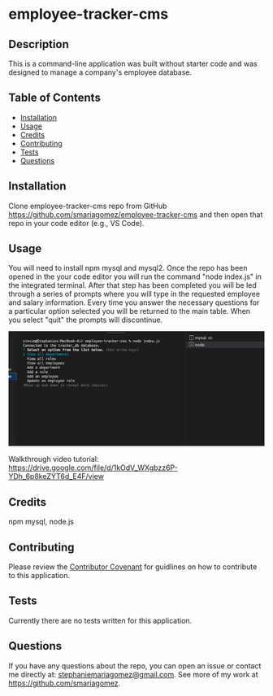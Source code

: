 # employee-tracker-cms

  ## Description
  This is a command-line application was built without starter code and was designed to manage a company's employee database.
  
  ## Table of Contents
  
  - [Installation](#installation)
  - [Usage](#usage)
  - [Credits](#credits)
  - [Contributing](#contributing)
  - [Tests](#tests)
  - [Questions](#questions)
  
  ## Installation
  Clone employee-tracker-cms repo from GitHub https://github.com/smariagomez/employee-tracker-cms and then open that repo in your code editor (e.g., VS Code).
  
  ## Usage
  You will need to install npm mysql and mysql2. Once the repo has been opened in the your code editor you will run the command "node index.js" in the integrated terminal. After that step has been completed you will be led through a series of prompts where you will type in the requested employee and salary information. Every time you answer the necessary questions for a particular option selected you will be returned to the main table. When you select "quit" the prompts will discontinue.

  
  <img src="./assets/screenshot1.jpg">

  Walkthrough video tutorial: https://drive.google.com/file/d/1kOdV_WXgbzz6P-YDh_6p8keZYT6d_E4F/view
      
  ## Credits
 npm mysql, node.js
  
  ## Contributing
   Please review the [Contributor Covenant](https://www.contributor-covenant.org/) for guidlines on how to contribute to this application.
  
  ## Tests
  Currently there are no tests written for this application.

  ## Questions

  If you have any questions about the repo, you can open an issue or contact me directly at: stephaniemariagomez@gmail.com. See more of my work at https://github.com/smariagomez.